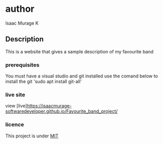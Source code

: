 # author
Isaac Murage K
## Description
This is a website that gives a sample description of my favourite band
### prerequisites
You must have  a visual studio and git installed
use the comand below to install the git
'sudo apt install git-all'
### live site
view [live]https://isaacmurage-softwaredeveloper.github.io/Favourite_band_project/
### licence
This project is  under [MIT](licence)

